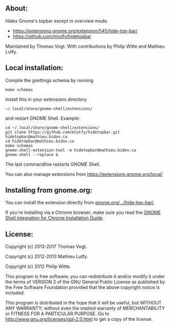 About:
------

Hides Gnome's topbar except in overview mode.
* https://extensions.gnome.org/extension/545/hide-top-bar/
* https://github.com/mlutfy/hidetopbar

Maintained by Thomas Vogt.
With contributions by Philip Witte and Mathieu Lutfy.

Local installation:
-------------------

Compile the gsettings schema by running

    make schemas

Install this in your extensions directory

    ~/.local/share/gnome-shell/extensions/

 and restart GNOME Shell. Example:

    cd ~/.local/share/gnome-shell/extensions/
    git clone https://github.com/mlutfy/hidetopbar.git hidetopbar@mathieu.bidon.ca
    cd hidetopbar@mathieu.bidon.ca
    make schemas
    gnome-shell-extension-tool -e hidetopbar@mathieu.bidon.ca
    gnome-shell --replace &
    
The last commandline restarts GNOME Shell.

You can also manage extensions from https://extensions.gnome.org/local/

Installing from gnome.org:
--------------------------

You can install the extension directly from [gnome.org/.../hide-top-bar/](https://extensions.gnome.org/extension/545/hide-top-bar/).

If you're installing via a Chrome browser, make sure you read the [GNOME Shell integration for Chrome Installation Guide](https://wiki.gnome.org/Projects/GnomeShellIntegrationForChrome/Installation).

License:
--------

Copyright (c) 2013-2017 Thomas Vogt.

Copyright (c) 2012-2013 Mathieu Lutfy.

Copyright (c) 2012 Philip Witte.

This program is free software; you can redistribute it and/or
modify it under the terms of VERSION 2 of the GNU General Public
License as published by the Free Software Foundation provided
that the above copyright notice is included.

This program is distributed in the hope that it will be useful,
but WITHOUT ANY WARRANTY; without even the implied warranty of
MERCHANTABILITY or FITNESS FOR A PARTICULAR PURPOSE.
Go to http://www.gnu.org/licenses/gpl-2.0.html to get a copy
of the license.
